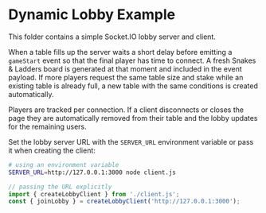 # Dynamic Lobby Example

This folder contains a simple Socket.IO lobby server and client.

When a table fills up the server waits a short delay before emitting a
`gameStart` event so that the final player has time to connect. A fresh
Snakes & Ladders board is generated at that moment and included in the
event payload. If more players request the same table size and stake
while an existing table is already full, a new table with the same
conditions is created automatically.

Players are tracked per connection. If a client disconnects or closes the page
they are automatically removed from their table and the lobby updates for the
remaining users.

Set the lobby server URL with the `SERVER_URL` environment variable or pass it when creating the client:

```bash
# using an environment variable
SERVER_URL=http://127.0.0.1:3000 node client.js
```

```javascript
// passing the URL explicitly
import { createLobbyClient } from './client.js';
const { joinLobby } = createLobbyClient('http://127.0.0.1:3000');
```
